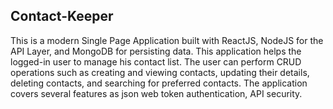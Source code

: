 ## Contact-Keeper

This is a modern Single Page Application built with ReactJS, NodeJS for the API Layer, and MongoDB for persisting data. This application helps the logged-in user to manage his contact list. The user can perform CRUD operations such as creating and viewing contacts, updating their details, deleting contacts, and searching for preferred contacts. The application covers several features as json web token authentication, API security.

